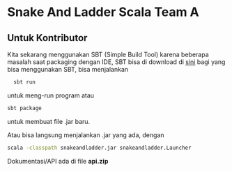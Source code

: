 # Snake And Ladder Scala Team A 

## Untuk Kontributor

Kita sekarang menggunakan SBT (Simple Build Tool) karena beberapa masalah saat packaging dengan IDE,
SBT bisa di download di [sini](http://www.scala-sbt.org/)
bagi yang bisa menggunakan SBT, bisa menjalankan
```bash
  sbt run
```
untuk meng-run program atau
```bash
sbt package
```
untuk membuat file .jar baru.

Atau bisa langsung menjalankan .jar yang ada, dengan
```bash
scala -classpath snakeandladder.jar snakeandladder.Launcher
```

Dokumentasi/API ada di file __api.zip__

